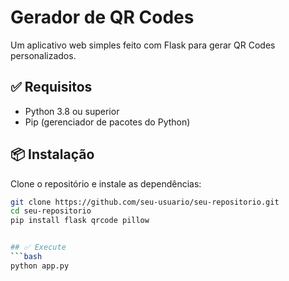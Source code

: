 # Gerador de QR Codes

Um aplicativo web simples feito com Flask para gerar QR Codes personalizados.

## ✅ Requisitos

- Python 3.8 ou superior
- Pip (gerenciador de pacotes do Python)

## 📦 Instalação

Clone o repositório e instale as dependências:

```bash
git clone https://github.com/seu-usuario/seu-repositorio.git
cd seu-repositorio
pip install flask qrcode pillow


## ✅ Execute 
```bash
python app.py
